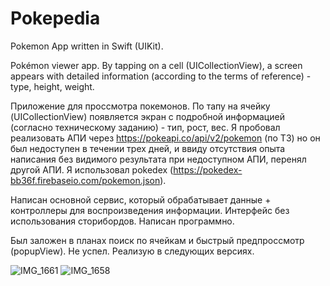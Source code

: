 # Pokepedia
Pokemon App written in Swift (UIKit).

Pokémon viewer app. By tapping on a cell (UICollectionView), a screen appears with detailed information (according to the terms of reference) - type, height, weight.

Приложение для проссмотра покемонов. По тапу на ячейку (UICollectionView) появляется экран с подробной информацией (согласно техническому заданию) - тип, рост, вес.
Я пробовал реализовать АПИ через https://pokeapi.co/api/v2/pokemon (по ТЗ) но он был недоступен в течении трех дней, и ввиду отсутствия опыта написания без видимого результата при недоступном АПИ, перенял другой АПИ. Я использовал pokedex (https://pokedex-bb36f.firebaseio.com/pokemon.json).

Написан основной сервис, который обрабатывает данные + контроллеры для воспроизведения информации. 
Интерфейс без использования сторибордов. Написан программно. 

Был заложен в планах поиск по ячейкам и быстрый предпроссмотр (popupView). Не успел. 
Реализую в следующих версиях.

![IMG_1661](https://github.com/lepranby/Pokepedia/assets/113884557/e33892cc-884f-4e1e-b2b1-85a9e4bc2bcb)
![IMG_1658](https://github.com/lepranby/Pokepedia/assets/113884557/958214b0-051b-4332-954b-55f492bcf1b4)
